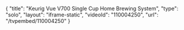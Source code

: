 {
    "title": "Keurig Vue V700 Single Cup Home Brewing System",
    "type": "solo",
    "layout": "iframe-static",
    "videoId": "110004250",
    "url": "\/tvpembed\/110004250"
}